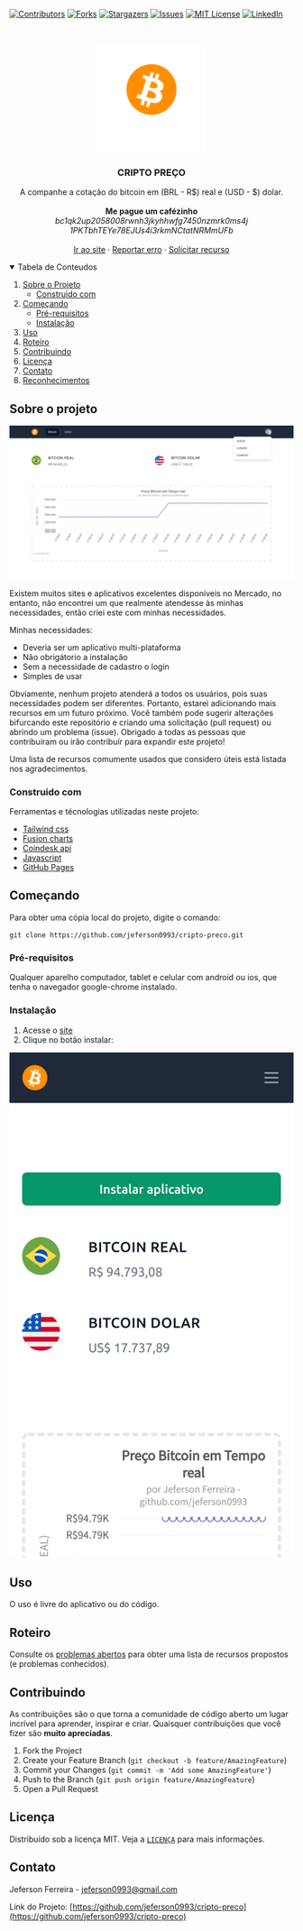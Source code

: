 <!-- PROJECT SHIELDS -->
[![Contributors][contributors-shield]][contributors-url]
[![Forks][forks-shield]][forks-url]
[![Stargazers][stars-shield]][stars-url]
[![Issues][issues-shield]][issues-url]
[![MIT License][license-shield]][license-url]
[![LinkedIn][linkedin-shield]][linkedin-url]


<!-- PROJECT LOGO -->
<br />
<p align="center">
  <a href="https://github.com/jeferson0993/cripto-preco">
    <img src="android-icon-192x192.png" alt="Logo" width="192" height="192">
  </a>

  <h3 align="center">CRIPTO PREÇO</h3>

  <p align="center">
    A companhe a cotação do bitcoin em (BRL - R$) real e (USD - $) dolar.
    <br />
    <br />
    <strong>Me pague um cafézinho</strong><br />
    <i>bc1qk2up2058008rwnh3jkyhhwfg7450nzmrk0ms4j</i>
    <br />
    <i>1PKTbhTEYe78EJUs4i3rkmNCtatNRMmUFb</i>
    <br />
    <br />
    <a href="https://jeferson0993.github.io/cripto-preco/">Ir ao site</a>
    ·
    <a href="https://github.com/jeferson0993/cripto-preco/issues">Reportar erro</a>
    ·
    <a href="https://github.com/jeferson0993/cripto-preco/issues">Solicitar recurso</a>
  </p>
</p>


<!-- TABLE OF CONTENTS -->
<details open="open">
  <summary>Tabela de Conteudos</summary>
  <ol>
    <li>
      <a href="#sobre-o-projeto">Sobre o Projeto</a>
      <ul>
        <li><a href="#construido-com">Construido com</a></li>
      </ul>
    </li>
    <li>
      <a href="#começando">Começando</a>
      <ul>
        <li><a href="#pré-requisitos">Pré-requisitos</a></li>
        <li><a href="#instalação">Instalação</a></li>
      </ul>
    </li>
    <li><a href="#uso">Uso</a></li>
    <li><a href="#roteiro">Roteiro</a></li>
    <li><a href="#contribuindo">Contribuindo</a></li>
    <li><a href="#licença">Licença</a></li>
    <li><a href="#contato">Contato</a></li>
    <li><a href="#reconhecimentos">Reconhecimentos</a></li>
  </ol>
</details>


<!-- Sobre o projeto -->
## Sobre o projeto

[![Product Name Screen Shot][product-screenshot]](https://jeferson0993.github.io/cripto-preco)

Existem muitos sites e aplicativos excelentes disponíveis no Mercado, no entanto, não encontrei um que realmente atendesse às minhas necessidades, então criei este com minhas necessidades.

Minhas necessidades:
* Deveria ser um aplicativo multi-plataforma
* Não obrigátorio a instalação
* Sem a necessidade de cadastro o login
* Simples de usar

Obviamente, nenhum projeto atenderá a todos os usuários, pois suas necessidades podem ser diferentes. Portanto, estarei adicionando mais recursos em um futuro próximo. Você também pode sugerir alterações bifurcando este repositório e criando uma solicitação (pull request) ou abrindo um problema (issue). Obrigado a todas as pessoas que contribuíram ou irão contribuír para expandir este projeto!

Uma lista de recursos comumente usados ​​que considero úteis está listada nos agradecimentos.


<!-- Construido com -->
### Construido com

Ferramentas e técnologias utilizadas neste projeto:
* [Tailwind css](https://tailwindcss.com/)
* [Fusion charts](https://www.fusioncharts.com/)
* [Coindesk api](https://www.coindesk.com/)
* [Javascript](https://developer.mozilla.org/pt-BR/docs/Web/JavaScript)
* [GitHub Pages](https://pages.github.com)


<!-- Começando -->
## Começando

Para obter uma cópia local do projeto, digite o comando:
  ```
  git clone https://github.com/jeferson0993/cripto-preco.git
  ```


<!-- Pré-requisitos -->
### Pré-requisitos

Qualquer aparelho computador, tablet e celular com android ou ios, que tenha o navegador google-chrome instalado.


<!-- Instalação -->
### Instalação

1. Acesse o [site](https://jeferson0993.github.io/cripto-preco/)
2. Clique no botão instalar:

[![Product Name Screen Shot][install-screenshot]](https://jeferson0993.github.io/cripto-preco)


<!-- Uso -->
## Uso

O uso é livre do aplicativo ou do código.


<!-- Roteiro -->
## Roteiro

Consulte os [problemas abertos](https://github.com/jeferson0993/cripto-preco/issues) para obter uma lista de recursos propostos (e problemas conhecidos).


<!-- Contribuindo -->
## Contribuindo

As contribuições são o que torna a comunidade de código aberto um lugar incrível para aprender, inspirar e criar. Quaisquer contribuições que você fizer são **muito apreciadas**.

1. Fork the Project
2. Create your Feature Branch (`git checkout -b feature/AmazingFeature`)
3. Commit your Changes (`git commit -m 'Add some AmazingFeature'`)
4. Push to the Branch (`git push origin feature/AmazingFeature`)
5. Open a Pull Request


<!-- Licença -->
## Licença

Distribuído sob a licença MIT. Veja a [`LICENÇA`](https://github.com/jeferson0993/cripto-preco/blob/main/LICENSE) para mais informações.


<!-- Contato -->
## Contato

Jeferson Ferreira - jeferson0993@gmail.com

Link do Projeto: [https://github.com/jeferson0993/cripto-preco](https://github.com/jeferson0993/cripto-preco)



<!-- MARKDOWN LINKS & IMAGES -->
<!-- https://www.markdownguide.org/basic-syntax/#reference-style-links -->
[contributors-shield]: https://img.shields.io/github/contributors/jeferson0993/cripto-preco.svg?style=for-the-badge
[contributors-url]: https://github.com/jeferson0993/cripto-preco/graphs/contributors
[forks-shield]: https://img.shields.io/github/forks/jeferson0993/cripto-preco.svg?style=for-the-badge
[forks-url]: https://github.com/jeferson0993/cripto-preco/network/members
[stars-shield]: https://img.shields.io/github/stars/jeferson0993/cripto-preco.svg?style=for-the-badge
[stars-url]: https://github.com/jeferson0993/cripto-preco/stargazers
[issues-shield]: https://img.shields.io/github/issues/jeferson0993/cripto-preco.svg?style=for-the-badge
[issues-url]: https://github.com/jeferson0993/cripto-preco/issues
[license-shield]: https://img.shields.io/github/license/jeferson0993/cripto-preco.svg?style=for-the-badge
[license-url]: https://github.com/jeferson0993/cripto-preco/blob/main/LICENSE
[linkedin-shield]: https://img.shields.io/badge/-LinkedIn-black.svg?style=for-the-badge&logo=linkedin&colorB=555
[linkedin-url]: https://www.linkedin.com/in/jeferson-ferreira-4a036b143/
[product-screenshot]: screenshot.png
[install-screenshot]: install.png
